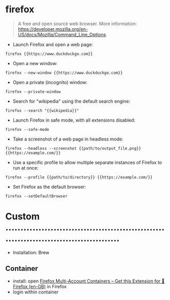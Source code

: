 # firefox

> A free and open source web browser.
> More information: <https://developer.mozilla.org/en-US/docs/Mozilla/Command_Line_Options>.

- Launch Firefox and open a web page:

`firefox {{https://www.duckduckgo.com}}`

- Open a new window:

`firefox --new-window {{https://www.duckduckgo.com}}`

- Open a private (incognito) window:

`firefox --private-window`

- Search for "wikipedia" using the default search engine:

`firefox --search "{{wikipedia}}"`

- Launch Firefox in safe mode, with all extensions disabled:

`firefox --safe-mode`

- Take a screenshot of a web page in headless mode:

`firefox --headless --screenshot {{path/to/output_file.png}} {{https://example.com/}}`

- Use a specific profile to allow multiple separate instances of Firefox to run at once:

`firefox --profile {{path/to/directory}} {{https://example.com/}}`

- Set Firefox as the default browser:

`firefox --setDefaultBrowser`


# Custom ...........................................................................................
- Installation: Brew

## Container
- install: open [Firefox Multi-Account Containers – Get this Extension for 🦊 Firefox (en-GB)](https://addons.mozilla.org/en-GB/firefox/addon/multi-account-containers/) in Firefox
- login within container
